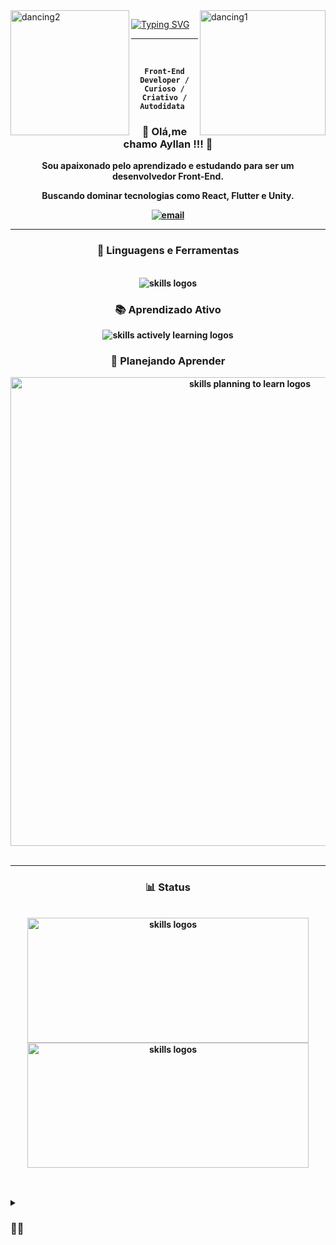 <img src="https://i.pinimg.com/originals/f4/97/d5/f497d55088aba26d78c26958a636b97a.gif" alt="dancing1" img align="right" width="201px" height="200px" />
<img src="https://steamuserimages-a.akamaihd.net/ugc/924794931008255530/669C5010A3B6AFEEB319208C01559187EEDB4127/?imw=5000&imh=5000&ima=fit&impolicy=Letterbox&imcolor=%23000000&letterbox=false" alt="dancing2" img align="left" width="190px" height="200px" />

<a href="https://git.io/typing-svg"><img   src="https://readme-typing-svg.demolab.com?font=Titillium&weight=700&size=35&duration=2300&pause=1700&color=7A00ABFE&center=true&vCenter=true&width=500&height=150&lines=BEM+VINDO+AO+MEU+PERFIL+!!!" alt="Typing SVG" /></a>

---


<div align= "center">
  <br>

 <strong> **`Front-End Developer / Curioso / Criativo / Autodidata `** <strong>
  
  <h3> <strong> 🖖 Olá,me chamo Ayllan !!! 🖖 <strong> </h3>
<p>Sou apaixonado pelo aprendizado e estudando para ser um desenvolvedor Front-End.</p>
  <p>Buscando dominar tecnologias como React, Flutter e Unity.</p>

   <p align="center">
      <a href="mailto:franciscoayllan@gmail.com">
         <img alt="email" title="Entre em contato" src="https://custom-icon-badges.demolab.com/badge/Mail-E61B23.svg?logo=mail"/></a>
   </p>
</div>

---
<div align= "center">
     <h3> <strong> 🧰 Linguagens e Ferramentas </strong></h3> <br>
     <img align= "center" padding ="0"src="https://skillicons.dev/icons?i=git,github,html,css,js,vscode,figma" alt="skills logos"/>
     <h3> <strong> 📚 Aprendizado Ativo </strong></h3>
     <img align= "center" src="https://skillicons.dev/icons?i=react,tailwind,js,html,css,kotlin,nodejs" alt="skills actively learning logos">
     <h3> <strong> 💭 Planejando Aprender </strong></h3>
     <img align= "center" width="750px"src="https://skillicons.dev/icons?i=py,angular,bootstrap,cs,dotnet,kotlin,tailwind,vue,nodejs,webpack,cs,py,gulp,unity" alt="skills planning to learn logos">
</div></br>

---
<div align= "center">
     <h3> <strong> 📊 Status </strong></h3> <br>
      <img align= "center" width="450px" height="200px" margin="10px" src="https://github-readme-stats.vercel.app/api?username=FAyllan101&show_icons=true&theme=tokyonight" alt="skills logos"/>
      <img align= "center" width="450px" height="200px" margin="10px" src="https://github-readme-stats.vercel.app/api/top-langs/?username=FAyllan101&langs_count=5&theme=tokyonight" alt="skills logos"/>
</div></br>

</a>

##

<details>
<summary><h3>👨‍💻 </h3></summary>
      

 
